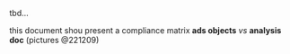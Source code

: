

tbd...

this document shou present a compliance matrix **ads objects** *vs* **analysis doc** (pictures @221209)












